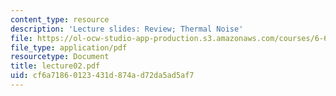 ```yaml
---
content_type: resource
description: 'Lecture slides: Review; Thermal Noise'
file: https://ol-ocw-studio-app-production.s3.amazonaws.com/courses/6-661-receivers-antennas-and-signals-spring-2003/cf6a71860123431d874ad72da5ad5af7_lecture02.pdf
file_type: application/pdf
resourcetype: Document
title: lecture02.pdf
uid: cf6a7186-0123-431d-874a-d72da5ad5af7
---
```


